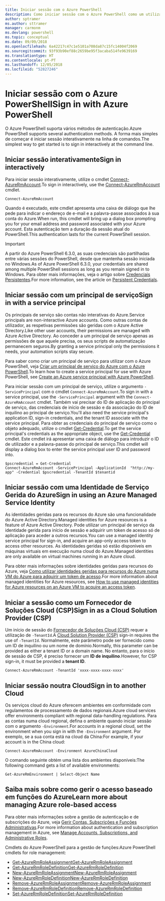 ```yaml
---
title: Iniciar sessão com o Azure PowerShell
description: Como iniciar sessão com o Azure PowerShell como um utilizador, principal de serviço ou com identidades geridas para recursos do Azure.
author: sptramer
ms.author: sttramer
manager: carmonm
ms.devlang: powershell
ms.topic: conceptual
ms.date: 09/09/2018
ms.openlocfilehash: 6a42217c47c1e5101a708da87c15fc14004f2069
ms.sourcegitcommit: 93f93b90ef88c2659be95f3acaba514fe9639169
ms.translationtype: HT
ms.contentlocale: pt-PT
ms.lasthandoff: 12/05/2018
ms.locfileid: "52827246"
---
```

# <a name="sign-in-with-azure-powershell"></a><span data-ttu-id="460ef-103">Iniciar sessão com o Azure PowerShell</span><span class="sxs-lookup"><span data-stu-id="460ef-103">Sign in with Azure PowerShell</span></span>

<span data-ttu-id="460ef-104">O Azure PowerShell suporta vários métodos de autenticação.</span><span class="sxs-lookup"><span data-stu-id="460ef-104">Azure PowerShell supports several authentication methods.</span></span> <span data-ttu-id="460ef-105">A forma mais simples de começar é iniciar sessão interativamente na linha de comandos.</span><span class="sxs-lookup"><span data-stu-id="460ef-105">The simplest way to get started is to sign in interactively at the command line.</span></span>

## <a name="sign-in-interactively"></a><span data-ttu-id="460ef-106">Iniciar sessão interativamente</span><span class="sxs-lookup"><span data-stu-id="460ef-106">Sign in interactively</span></span>

<span data-ttu-id="460ef-107">Para iniciar sessão interativamente, utilize o cmdlet [Connect-AzureRmAccount](/powershell/module/azurerm.profile/connect-azurermaccount).</span><span class="sxs-lookup"><span data-stu-id="460ef-107">To sign in interactively, use the [Connect-AzureRmAccount](/powershell/module/azurerm.profile/connect-azurermaccount) cmdlet.</span></span>

```azurepowershell-interactive
Connect-AzureRmAccount
```

<span data-ttu-id="460ef-108">Quando é executado, este cmdlet apresenta uma caixa de diálogo que lhe pede para indicar o endereço de e-mail e a palavra-passe associados à sua conta do Azure.</span><span class="sxs-lookup"><span data-stu-id="460ef-108">When run, this cmdlet will bring up a dialog box prompting you for your email address and password associated with your Azure account.</span></span> <span data-ttu-id="460ef-109">Esta autenticação tem a duração da sessão atual do PowerShell.</span><span class="sxs-lookup"><span data-stu-id="460ef-109">This authentication lasts for the current PowerShell session.</span></span>

> [!IMPORTANT]
> <span data-ttu-id="460ef-110">A partir do Azure PowerShell 6.3.0, as suas credenciais são partilhadas entre várias sessões do PowerShell, desde que mantenha sessão iniciada no Windows.</span><span class="sxs-lookup"><span data-stu-id="460ef-110">As of Azure PowerShell 6.3.0, your credentials are shared among multiple PowerShell sessions as long as you remain signed in to Windows.</span></span> <span data-ttu-id="460ef-111">Para obter mais informações, veja o artigo sobre [Credenciais Persistentes](context-persistence.md).</span><span class="sxs-lookup"><span data-stu-id="460ef-111">For more information, see the article on [Persistent Credentials](context-persistence.md).</span></span>

## <a name="sign-in-with-a-service-principal"></a><span data-ttu-id="460ef-112">Iniciar sessão com um principal de serviço</span><span class="sxs-lookup"><span data-stu-id="460ef-112">Sign in with a service principal</span></span>

<span data-ttu-id="460ef-113">Os principais de serviço são contas não interativas do Azure.</span><span class="sxs-lookup"><span data-stu-id="460ef-113">Service principals are non-interactive Azure accounts.</span></span> <span data-ttu-id="460ef-114">Como outras contas de utilizador, as respetivas permissões são geridas com o Azure Active Directory.</span><span class="sxs-lookup"><span data-stu-id="460ef-114">Like other user accounts, their permissions are managed with Azure Active Directory.</span></span> <span data-ttu-id="460ef-115">Ao conceder a um principal de serviço apenas as permissões de que aquele precisa, os seus scripts de automatização permanecem seguros.</span><span class="sxs-lookup"><span data-stu-id="460ef-115">By granting a service principal only the permissions it needs, your automation scripts stay secure.</span></span>

<span data-ttu-id="460ef-116">Para saber como criar um principal de serviço para utilizar com o Azure PowerShell, veja [Criar um principal de serviço do Azure com o Azure PowerShell](create-azure-service-principal-azureps.md).</span><span class="sxs-lookup"><span data-stu-id="460ef-116">To learn how to create a service principal for use with Azure PowerShell, see [Create an Azure service principal with Azure PowerShell](create-azure-service-principal-azureps.md).</span></span>

<span data-ttu-id="460ef-117">Para iniciar sessão com um principal de serviço, utilize o argumento `-ServicePrincipal` com o cmdlet `Connect-AzureRmAccount`.</span><span class="sxs-lookup"><span data-stu-id="460ef-117">To sign in with a service principal, use the `-ServicePrincipal` argument with the `Connect-AzureRmAccount` cmdlet.</span></span> <span data-ttu-id="460ef-118">Também vai precisar do ID de aplicação do principal de serviço, das credenciais de início de sessão e da associação do ID de inquilino ao principal de serviço.</span><span class="sxs-lookup"><span data-stu-id="460ef-118">You'll also need the service principal's application ID, sign-in credentials, and the tenant ID associate with the service principal.</span></span> <span data-ttu-id="460ef-119">Para obter as credenciais do principal de serviço como o objeto adequado, utilize o cmdlet [Get-Credential](/powershell/module/microsoft.powershell.security/get-credential).</span><span class="sxs-lookup"><span data-stu-id="460ef-119">To get the service principal's credentials as the appropriate object, use the [Get-Credential](/powershell/module/microsoft.powershell.security/get-credential) cmdlet.</span></span> <span data-ttu-id="460ef-120">Este cmdlet irá apresentar uma caixa de diálogo para introduzir o ID de utilizador e a palavra-passe do principal de serviço.</span><span class="sxs-lookup"><span data-stu-id="460ef-120">This cmdlet will display a dialog box to enter the service principal user ID and password into.</span></span>

```azurepowershell-interactive
$pscredential = Get-Credential
Connect-AzureRmAccount -ServicePrincipal -ApplicationId  "http://my-app" -Credential $pscredential -TenantId $tenantid
```

## <a name="sign-in-using-an-azure-managed-service-identity"></a><span data-ttu-id="460ef-121">Iniciar sessão com uma Identidade de Serviço Gerida do Azure</span><span class="sxs-lookup"><span data-stu-id="460ef-121">Sign in using an Azure Managed Service Identity</span></span>

<span data-ttu-id="460ef-122">As identidades geridas para os recursos do Azure são uma funcionalidade do Azure Active Directory.</span><span class="sxs-lookup"><span data-stu-id="460ef-122">Managed identities for Azure resources is a feature of Azure Active Directory.</span></span> <span data-ttu-id="460ef-123">Pode utilizar um principal de serviço da identidade gerida para início de sessão e adquirir um token de acesso só de aplicação para aceder a outros recursos.</span><span class="sxs-lookup"><span data-stu-id="460ef-123">You can use a managed identity service principal for sign-in, and acquire an app-only access token to access other resources.</span></span> <span data-ttu-id="460ef-124">As identidades geridas só estão disponíveis em máquinas virtuais em execução numa cloud do Azure.</span><span class="sxs-lookup"><span data-stu-id="460ef-124">Managed identities are only available on virtual machines running in an Azure cloud.</span></span>

<span data-ttu-id="460ef-125">Para obter mais informações sobre identidades geridas para recursos do Azure, veja [Como utilizar identidades geridas para recursos do Azure numa VM do Azure para adquirir um token de acesso](/azure/active-directory/managed-identities-azure-resources/how-to-use-vm-token).</span><span class="sxs-lookup"><span data-stu-id="460ef-125">For more information about managed identities for Azure resources, see [How to use managed identities for Azure resources on an Azure VM to acquire an access token](/azure/active-directory/managed-identities-azure-resources/how-to-use-vm-token).</span></span>

## <a name="sign-in-as-a-cloud-solution-provider-csp"></a><span data-ttu-id="460ef-126">Iniciar a sessão como um Fornecedor de Soluções Cloud (CSP)</span><span class="sxs-lookup"><span data-stu-id="460ef-126">Sign in as a Cloud Solution Provider (CSP)</span></span>

<span data-ttu-id="460ef-127">Um início de sessão do [Fornecedor de Soluções Cloud (CSP)](https://azure.microsoft.com/en-us/offers/ms-azr-0145p/) requer a utilização de `-TenantId`.</span><span class="sxs-lookup"><span data-stu-id="460ef-127">A [Cloud Solution Provider (CSP)](https://azure.microsoft.com/en-us/offers/ms-azr-0145p/) sign-in requires the use of `-TenantId`.</span></span> <span data-ttu-id="460ef-128">Normalmente, este parâmetro pode ser fornecido como um ID de inquilino ou um nome de domínio.</span><span class="sxs-lookup"><span data-stu-id="460ef-128">Normally, this parameter can be provided as either a tenant ID or a domain name.</span></span> <span data-ttu-id="460ef-129">No entanto, para o início de sessão de CSP, é preciso fornecer um **ID de inquilino**.</span><span class="sxs-lookup"><span data-stu-id="460ef-129">However, for CSP sign-in, it must be provided a **tenant ID**.</span></span>

```azurepowershell-interactive
Connect-AzureRmAccount -TenantId 'xxxx-xxxx-xxxx-xxxx'
```

## <a name="sign-in-to-another-cloud"></a><span data-ttu-id="460ef-130">Iniciar sessão noutra Cloud</span><span class="sxs-lookup"><span data-stu-id="460ef-130">Sign in to another Cloud</span></span>

<span data-ttu-id="460ef-131">Os serviços cloud do Azure oferecem ambientes em conformidade com regulamentos de processamento de dados regionais.</span><span class="sxs-lookup"><span data-stu-id="460ef-131">Azure cloud services offer environments compliant with regional data-handling regulations.</span></span>
<span data-ttu-id="460ef-132">Para as contas numa cloud regional, defina o ambiente quando iniciar sessão com o argumento `-Environment`.</span><span class="sxs-lookup"><span data-stu-id="460ef-132">For accounts in a regional cloud, set the environment when you sign in with the `-Environment` argument.</span></span>
<span data-ttu-id="460ef-133">Por exemplo, se a sua conta está na cloud da China:</span><span class="sxs-lookup"><span data-stu-id="460ef-133">For example, if your account is in the China cloud:</span></span>

```azurepowershell-interactive
Connect-AzureRmAccount -Environment AzureChinaCloud
```

<span data-ttu-id="460ef-134">O comando seguinte obtém uma lista dos ambientes disponíveis:</span><span class="sxs-lookup"><span data-stu-id="460ef-134">The following command gets a list of available environments:</span></span>

```azurepowershell-interactive
Get-AzureRmEnvironment | Select-Object Name
```

## <a name="learn-more-about-managing-azure-role-based-access"></a><span data-ttu-id="460ef-135">Saiba mais sobre como gerir o acesso baseado em funções do Azure</span><span class="sxs-lookup"><span data-stu-id="460ef-135">Learn more about managing Azure role-based access</span></span>

<span data-ttu-id="460ef-136">Para obter mais informações sobre a gestão de autenticação e de subscrições do Azure, veja [Gerir Contas, Subscrições e Funções Administrativas](/azure/active-directory/role-based-access-control-configure).</span><span class="sxs-lookup"><span data-stu-id="460ef-136">For more information about authentication and subscription management in Azure, see [Manage Accounts, Subscriptions, and Administrative Roles](/azure/active-directory/role-based-access-control-configure).</span></span>

<span data-ttu-id="460ef-137">Cmdlets do Azure PowerShell para a gestão de funções:</span><span class="sxs-lookup"><span data-stu-id="460ef-137">Azure PowerShell cmdlets for role management:</span></span>

* [<span data-ttu-id="460ef-138">Get-AzureRmRoleAssignment</span><span class="sxs-lookup"><span data-stu-id="460ef-138">Get-AzureRmRoleAssignment</span></span>](/powershell/module/AzureRM.Resources/Get-AzureRmRoleAssignment)
* [<span data-ttu-id="460ef-139">Get-AzureRmRoleDefinition</span><span class="sxs-lookup"><span data-stu-id="460ef-139">Get-AzureRmRoleDefinition</span></span>](/powershell/module/AzureRM.Resources/Get-AzureRmRoleDefinition)
* [<span data-ttu-id="460ef-140">New-AzureRmRoleAssignment</span><span class="sxs-lookup"><span data-stu-id="460ef-140">New-AzureRmRoleAssignment</span></span>](/powershell/module/AzureRM.Resources/New-AzureRmRoleAssignment)
* [<span data-ttu-id="460ef-141">New-AzureRmRoleDefinition</span><span class="sxs-lookup"><span data-stu-id="460ef-141">New-AzureRmRoleDefinition</span></span>](/powershell/module/AzureRM.Resources/New-AzureRmRoleDefinition)
* [<span data-ttu-id="460ef-142">Remove-AzureRmRoleAssignment</span><span class="sxs-lookup"><span data-stu-id="460ef-142">Remove-AzureRmRoleAssignment</span></span>](/powershell/module/AzureRM.Resources/Remove-AzureRmRoleAssignment)
* [<span data-ttu-id="460ef-143">Remove-AzureRmRoleDefinition</span><span class="sxs-lookup"><span data-stu-id="460ef-143">Remove-AzureRmRoleDefinition</span></span>](/powershell/module/AzureRM.Resources/Remove-AzureRmRoleDefinition)
* [<span data-ttu-id="460ef-144">Set-AzureRmRoleDefinition</span><span class="sxs-lookup"><span data-stu-id="460ef-144">Set-AzureRmRoleDefinition</span></span>](/powershell/module/AzureRM.Resources/Set-AzureRmRoleDefinition)
